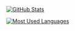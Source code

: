 [![GitHub Stats](https://github-readme-stats.vercel.app/api?username=RealIanX&theme=nord)](https://github.com/anuraghazra/github-readme-stats)

[![Most Used Languages](https://github-readme-stats.vercel.app/api/top-langs/?username=RealIanX&layout=compact&theme=nord)](https://github.com/anuraghazra/github-readme-stats)
<!--
**RealIanX/RealIanX** is a ✨ _special_ ✨ repository because its `README.md` (this file) appears on your GitHub profile.

Here are some ideas to get you started:

- 🔭 I’m currently working on ...
- 🌱 I’m currently learning ...
- 👯 I’m looking to collaborate on ...
- 🤔 I’m looking for help with ...
- 💬 Ask me about ...
- 📫 How to reach me: ...
- 😄 Pronouns: ...
- ⚡ Fun fact: ...
-->
